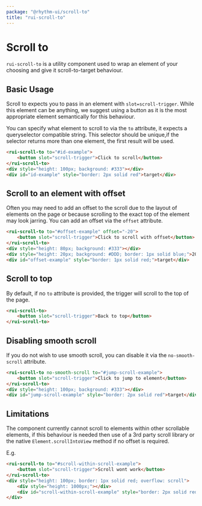 ```yaml
---
package: "@rhythm-ui/scroll-to"
title: "rui-scroll-to"
---
```


# Scroll to
`rui-scroll-to` is a utility component used to wrap an element of your choosing and give it scroll-to-target behaviour.

## Basic Usage
Scroll to expects you to pass in an element with `slot=scroll-trigger`. 
While this element can be anything, we suggest using a button as it is the most appropriate element semantically for this behaviour.

You can specify what element to scroll to via the `to` attribute, it expects a queryselector compatible string. This selector should be unique,if the selector returns more than one element, the first result will be used.

```html preview
<rui-scroll-to to="#id-example">
    <button slot="scroll-trigger">Click to scroll</button>
</rui-scroll-to>
<div style="height: 100px; background: #333"></div>
<div id="id-example" style="border: 2px solid red">target</div>
```

## Scroll to an element with offset
Often you may need to add an offset to the scroll due to the layout of elements on the page or because scrolling to the exact top of the element may look jarring. You can add an offset via the `offset` attribute. 

```html preview
<rui-scroll-to to="#offset-example" offset="-20">
    <button slot="scroll-trigger">Click to scroll with offset</button>
</rui-scroll-to>
<div style="height: 80px; background: #333"></div>
<div style="height: 20px; background: #DDD; border: 1px solid blue;">20px offset</div>
<div id="offset-example" style="border: 1px solid red;">target</div>
```

## Scroll to top
By default, if no `to` attribute is provided, the trigger will scroll
to the top of the page.

```html preview
<rui-scroll-to>
    <button slot="scroll-trigger">Back to top</button>
</rui-scroll-to>
```

## Disabling smooth scroll
If you do not wish to use smooth scroll, you can disable it via the 
`no-smooth-scroll` attribute.

```html preview
<rui-scroll-to no-smooth-scroll to="#jump-scroll-example">
    <button slot="scroll-trigger">Click to jump to element</button>
</rui-scroll-to>
<div style="height: 100px; background: #333"></div>
<div id="jump-scroll-example" style="border: 2px solid red">target</div>
```


## Limitations
The component currently cannot scroll to elements within other scrollable elements, if this behaviour is needed then use of a 3rd party scroll library or the native `Element.scrollIntoView` method if no offset is required.

E.g.
```html preview
<rui-scroll-to to="#scroll-within-scroll-example">
    <button slot="scroll-trigger">Scroll wont work</button>
</rui-scroll-to>
<div style="height: 100px; border: 1px solid red; overflow: scroll">
    <div style="height: 1000px;"></div>
    <div id="scroll-within-scroll-example" style="border: 2px solid red">target</div>
</div>

```
